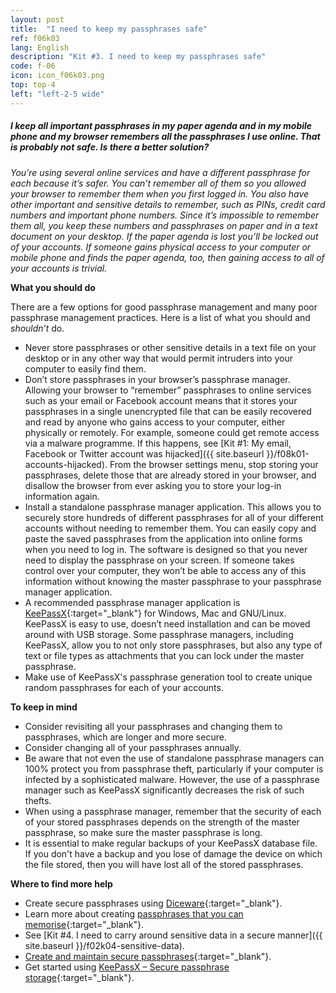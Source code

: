 ```yaml
---
layout: post
title:  "I need to keep my passphrases safe"
ref: f06k03
lang: English
description: "Kit #3. I need to keep my passphrases safe"
code: f-06
icon: icon_f06k03.png
top: top-4
left: "left-2-5 wide"
---
```


##### I keep all important passphrases in my paper agenda and in my mobile phone and my browser remembers all the passphrases I use online. That is probably not safe. Is there a better solution?

*You’re using several online services and have a different passphrase for each because it’s safer. You can’t remember all of them so you allowed your browser to remember them when you first logged in. You also have other important and sensitive details to remember, such as PINs, credit card numbers and important phone numbers. Since it’s impossible to remember them all, you keep these numbers and passphrases on paper and in a text document on your desktop. If the paper agenda is lost you’ll be locked out of your accounts. If someone gains physical access to your computer or mobile phone and finds the paper agenda, too, then gaining access to all of your accounts is trivial.*

**What you should do**

There are a few options for good passphrase management and many poor passphrase management practices. Here is a list of what you should and *shouldn’t* do.

+ Never store passphrases or other sensitive details in a text file on your desktop or in any other way that would permit intruders into your computer to easily find them.
+ Don’t store passphrases in your browser’s passphrase manager. Allowing your browser to “remember” passphrases to online services such as your email or Facebook account means that it stores your passphrases in a single unencrypted file that can be easily recovered and read by anyone who gains access to your computer, either physically or remotely. For example, someone could get remote access via a malware programme. If this happens, see [Kit #1: My email, Facebook or Twitter account was hijacked]({{ site.baseurl }}/f08k01-accounts-hijacked). From the browser settings menu, stop storing your passphrases, delete those that are already stored in your browser, and disallow the browser from ever asking you to store your log-in information again.
+ Install a standalone passphrase manager application. This allows you to securely store hundreds of different passphrases for all of your different accounts without needing to remember them. You can easily copy and paste the saved passphrases from the application into online forms when you need to log in. The software is designed so that you never need to display the passphrase on your screen. If someone takes control over your computer, they won’t be able to access any of this information without knowing the master passphrase to your passphrase manager application.
+ A recommended passphrase manager application is [KeePassX](https://ssd.eff.org/en/module/how-use-keepassx){:target="_blank"} for Windows, Mac and GNU/Linux. KeePassX is easy to use, doesn’t need installation and can be moved around with USB storage. Some passphrase managers, including KeePassX, allow you to not only store passphrases, but also any type of text or file types as attachments that you can lock under the master passphrase.
+ Make use of KeePassX's passphrase generation tool to create unique random passphrases for each of your accounts.

**To keep in mind**

+ Consider revisiting all your passphrases and changing them to passphrases, which are longer and more secure.
+ Consider changing all of your passphrases annually.
+ Be aware that not even the use of standalone passphrase managers can 100% protect you from passphrase theft, particularly if your computer is infected by a sophisticated malware. However, the use of a passphrase manager such as KeePassX significantly decreases the risk of such thefts.
+ When using a passphrase manager, remember that the security of each of your stored passphrases depends on the strength of the master passphrase, so make sure the master passphrase is long.
+ It is essential to make regular backups of your KeePassX database file. If you don't have a backup and you lose of damage the device on which the file stored, then you will have lost all of the stored passphrases.

**Where to find more help**

+ Create secure passphrases using [Diceware](https://ssd.eff.org/en/module/animated-overview-how-make-super-secure-password-using-dice){:target="_blank"}.
+ Learn more about creating [passphrases that you can memorise](https://firstlook.org/theintercept/2015/03/26/passphrases-can-memorize-attackers-cant-guess/){:target="_blank"}.
+ See [Kit #4. I need to carry around sensitive data in a secure manner]({{ site.baseurl }}/f02k04-sensitive-data).
+ [Create and maintain secure passphrases](https://securityinabox.org/en/guide/passwords/){:target="_blank"}.
+ Get started using [KeePassX – Secure passphrase storage](https://ssd.eff.org/en/module/how-use-keepassx){:target="_blank"}.
